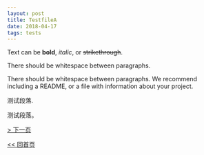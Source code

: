 ```yaml
---
layout: post
title: TestfileA
date: 2018-04-17
tags: tests
---
```


Text can be **bold**, _italic_, or ~~strikethrough~~.

There should be whitespace between paragraphs.

There should be whitespace between paragraphs. We recommend including a README, or a file with information about your project.

测试段落.

测试段落。

[> 下一页](testfileb)

[<< 回首页](..)